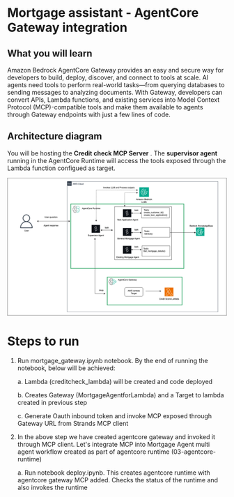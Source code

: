 
# Mortgage assistant - AgentCore Gateway integration

## What you will learn

Amazon Bedrock AgentCore Gateway provides an easy and secure way for developers to build, deploy, discover, and connect to tools at scale. AI agents need tools to perform real-world tasks—from querying databases to sending messages to analyzing documents. With Gateway, developers can convert APIs, Lambda functions, and existing services into Model Context Protocol (MCP)-compatible tools and make them available to agents through Gateway endpoints with just a few lines of code. 


## Architecture diagram

You will be hosting the **Credit check MCP Server** . The **supervisor agent** running in the AgentCore Runtime will access the tools exposed through the Lambda function configued as target. 

<img src="../images/agentcore-gw.png" alt="agentcore-gw.png"/>

# Steps to run

1. Run mortgage_gateway.ipynb notebook. By the end of running the notebook, below will be achieved:

    a. Lambda (creditcheck_lambda) will be created and code deployed

    b. Creates Gateway (MortgageAgentforLambda) and a Target to lambda created in previous step

    c. Generate Oauth inbound token and invoke MCP exposed through Gateway URL from Strands MCP client

2. In the above step we have created agentcore gateway and invoked it through MCP client. Let's integrate MCP into Mortgage Agent multi agent workflow created as part of agentcore runtime (03-agentcore-runtime)

    a. Run notebook deploy.ipynb. This creates agentcore runtime with agentcore gateway MCP added. Checks the status of the runtime and also invokes the runtime






